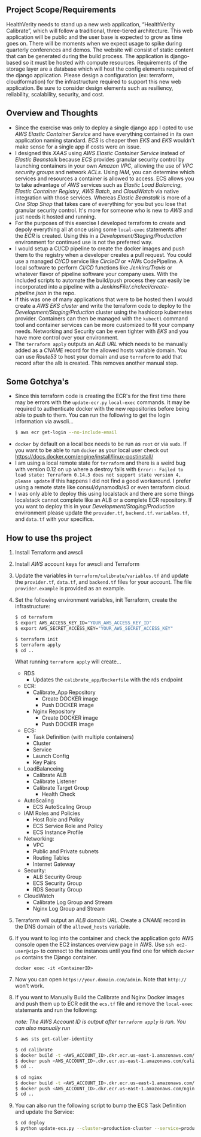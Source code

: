 ## Project Scope/Requirements

  HealthVerity needs to stand up a new web application, “HealthVerity Calibrate”, which will follow a traditional,
  three-tiered architecture. This web application will be public and the user base is expected to grow as time goes
  on. There will be moments when we expect usage to spike during quarterly conferences and demos. The website will 
  consist of static content that can be generated during the build process. The application is django-based so it 
  must be hosted with compute resources. Requirements of the storage layer are a database which will host the config
  elements required of the django application. Please design a configuration (ex: terraform, cloudformation) for the 
  infrastructure required to support this new web application. Be sure to consider design elements such as resiliency, 
  reliability, scalability, security, and cost.

## Overview and Thoughts

  - Since the exercise was only to deploy a single django app I opted to use *AWS Elastic Container Service* and have 
    everything contained in its own application naming standard. *ECS* is cheaper then *EKS* and *EKS* wouldn't make 
    sense for a single app if costs were an issue.
  - I designed this *XAAS* using *AWS Elastic Container Service* instead of *Elastic Beanstalk* because *ECS*
    provides granular security control by launching containers in your own *Amazon VPC*, allowing the use of *VPC 
    security groups* and network *ACLs*. Using *IAM*, you can determine which services and resources a container 
    is allowed to access. ECS allows you to take advantage of *AWS* services such as *Elastic Load Balancing*, 
    *Elastic Container Registry*, *AWS Batch*, and *CloudWatch* via native integration with those services.
    Whereas *Elastic Beanstalk* is more of a *One Stop Shop* that takes care of everything for you but you lose
    that granular security control. It's more for someone who is new to *AWS* and just needs it hosted and running.
  - For the purposes of this exercise I developed terraform to create and depoly everything all at once using some
    `local-exec` statements after the *ECR* is created. Using this in a *Development/Staging/Production* environment 
    for continued use is not the preferred way.
  - I would setup a CI/CD pipeline to create the docker images and push them to the registry when a developer 
    creates a pull request. You could use a managed *CI/CD* service like *CircleCI* or *AWs CodePipeline. A local 
    software to perform *CI/CD* functions like *Jenkins/Travis* or whatever flavor of pipeline software your 
    company uses. With the included scripts to automate the build/push process they can easily be incorporated 
    into a pipeline with a *JenkinsFile/.circleci/create-pipeline.json* in the repo. 
  - If this was one of many applications that were to be hosted then I would create a *AWS EKS cluster* and write 
    the terraform code to deploy to the *Development/Staging/Prduction* cluster using the hashicorp kubernetes 
    provider. Containers can then be managed with the `kubectl` command tool and container services can be more 
    customized to fit your company needs. Networking and Security can be even tighter with *EKS* and you have more
    control over your environment.
  - The `terraform apply` outputs an *ALB URL* which needs to be manually added as a *CNAME* record for the allowed
    hosts variable domain. You can use *Route53* to host your domain and use `terraform` to add that record after
    the alb is created. This removes another manual step.

## Some Gotchya's

  - Since this terraform code is creating the ECR's for the first time there may be errors with the `update-ecr.py` 
    `local-exec` commands. It may be required to authenticate docker with the new repositories before being able to 
    push to them. You can run the following to get the login information via awscli...
    ```sh
    $ aws ecr get-login --no-include-email
    ``` 
  - `docker` by default on a local box needs to be run as `root` or via `sudo`. If you want to be able to run
    `docker` as your local user check out https://docs.docker.com/engine/install/linux-postinstall/  
  - I am using a local remote state for `terraform` and there is a weird bug with version 0.12 on up where a destroy 
    fails with `Error:- Failed to load state: Terraform 0.14.3 does not support state version 4, please update` if
    this happens I did not find a good workaround. I prefer using a remote state like consul/dynamodb/s3 or even
    terraform cloud.
  - I was only able to deploy this using localstack and there are some things localstack cannot complete like an ALB 
    or a complete ECR repository. If you want to deploy this in your *Development/Staging/Production* environment 
    please update the `provider.tf`, `backend.tf`. `variables.tf`,  and `data.tf` with your specifics.
  

## How to use ths project

1. Install Terraform and awscli

2. Install *AWS* account keys for awscli and Terraform

3. Update the variables in `terraform/calibrate/variables.tf` and update the `provider.tf`, `data.tf`, and `backend.tf` 
   files for your account. The file `provider.example` is provided as an example.

4. Set the following environment variables, init Terraform, create the infrastructure:

    ```sh
    $ cd terraform
    $ export AWS_ACCESS_KEY_ID="YOUR_AWS_ACCESS_KEY_ID"
    $ export AWS_SECRET_ACCESS_KEY="YOUR_AWS_SECRET_ACCESS_KEY"

    $ terraform init
    $ terraform apply
    $ cd ..
    ```
   What running `terraform apply` will create...
    - RDS
        - Updates the `calibrate_app/Dockerfile` with 
          the rds endpoint
    - ECR:
        - Calibrate_App Repository
          - Create DOCKER image
          - Push DOCKER image
        - Nginx Repository
          - Create DOCKER image
          - Push DOCKER image
    - ECS:
        - Task Definition (with multiple containers)
        - Cluster
        - Service
        - Launch Config
        - Key Pairs
    - LoadBalanceing
        - Calibrate ALB
        - Calibrate Listener
        - Calibrate Target Group
          - Health Check
    - AutoScaling
        - ECS AutoScaling Group
    - IAM Roles and Policies
        - Host Role and Policy
        - ECS Service Role and Policy
        - ECS Instance Profile
    - Networking:
        - VPC
        - Public and Private subnets
        - Routing Tables
        - Internet Gateway
    - Security:
        - ALB Security Group
        - ECS Security Group
        - RDS Security Group
    - CloudWatch
        - Calibrate Log Group and Stream
        - Nginx Log Group and Stream

5. Terraform will output an *ALB domain URL*. Create a *CNAME* record in the DNS domain 
   of the `allowed_hosts` variable.

6. If you want to log into the container and check the application goto AWS console
   open the EC2 instances overview page in AWS. Use `ssh ec2-user@<ip>` to connect 
   to the instances until you find one for which `docker ps` contains the Django 
   container.

   `docker exec -it <ContainerID>`

7. Now you can open `https://your.domain.com/admin`. Note that `http://` won't work.

8. If you want to Manually Build the Calibrate and Nginx Docker images and push them up to ECR
   edit the `ecs.tf` file and remove the `local-exec` statemants and run the following:

   *note: The AWS Account ID is output after `terraform apply` is run. You can also manually run*

    ```sh
    $ aws sts get-caller-identity
    ```

    ```sh
    $ cd calibrate
    $ docker build -t <AWS_ACCOUNT_ID>.dkr.ecr.us-east-1.amazonaws.com/calibrate-app:latest .
    $ docker push <AWS_ACCOUNT_ID>.dkr.ecr.us-east-1.amazonaws.com/calibrate-app:latest
    $ cd ..

    $ cd nginx
    $ docker build -t <AWS_ACCOUNT_ID>.dkr.ecr.us-east-1.amazonaws.com/nginx:latest .
    $ docker push <AWS_ACCOUNT_ID>.dkr.ecr.us-east-1.amazonaws.com/nginx:latest
    $ cd ..
    ```

9. You can also run the following script to bump the ECS Task Definition and update the Service:

    ```sh
    $ cd deploy
    $ python update-ecs.py --cluster=production-cluster --service=production-service
    ```
